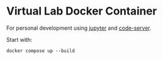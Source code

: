# Virtual Lab Docker Container
For personal development using [jupyter](https://jupyter.org) and [code-server](https://coder.com).

Start with:
```
docker compose up --build
```
